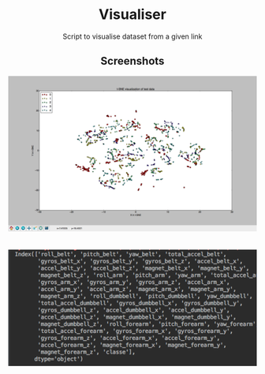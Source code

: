 # Visualiser
Script to visualise dataset from a given link

## Screenshots
<html>
<body align="center">
<img src=https://github.com/GurpreetSK95/Visualiser/blob/code/screenshots/result.png/>
<br><br><br>
<img src=https://github.com/GurpreetSK95/Visualiser/blob/code/screenshots/columns.png/>
</body>
</html>

